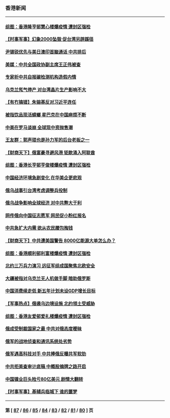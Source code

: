 ### 香港新闻
---
#### [组图：香港隆亨邨慧心楼爆疫情 遭封区强检](../../pages/ncid1349362/n13652263.md) 
#### [【时事军事】幻象2000坠毁 促台湾另辟蹊径](../../pages/ncid1349362/n13655088.md) 
#### [尹锡锐优先与美日澳印首脑通话 中共排后](../../pages/ncid1349362/n13654797.md) 
#### [美媒：中共全国政协副主席王正伟被查](../../pages/ncid1349362/n13654671.md) 
#### [专家析中共自报碳检测机构造假内情](../../pages/ncid1349362/n13654609.md) 
#### [乌克兰氖气停产 对台湾晶片生产影响不大](../../pages/ncid1349362/n13653587.md) 
#### [【有冇搞错】朱镕基反对习近平连任](../../pages/ncid1349362/n13651375.md) 
#### [被指饮品现活蟑螂 星巴克在中国麻烦不断](../../pages/ncid1349362/n13653690.md) 
#### [中美在罗马谈崩 全球现中资抛售潮](../../pages/ncid1349362/n13653610.md) 
#### [王友群：郭声琨也是孙力军的后台老板之一](../../pages/ncid1349362/n13651590.md) 
#### [【财商天下】俄富豪寻避风港 钜款涌入阿联酋](../../pages/ncid1349362/n13651396.md) 
#### [组图：香港长亨邨亨俊楼爆疫情 遭封区强检](../../pages/ncid1349362/n13649745.md) 
#### [中国经济环境急剧变化 在华美企更悲观](../../pages/ncid1349362/n13649696.md) 
#### [俄乌战事引台湾考虑调整兵役制](../../pages/ncid1349362/n13649613.md) 
#### [俄乌战争影响全球经济 对中共弊大于利](../../pages/ncid1349362/n13649011.md) 
#### [网传俄向中国征志愿军 网民促小粉红报名](../../pages/ncid1349362/n13648966.md) 
#### [中共急扩大内需 欲从农民腰包掏钱](../../pages/ncid1349362/n13648937.md) 
#### [【财商天下】中共遭美国警告  8000亿能源大单怎么办？](../../pages/ncid1349362/n13648542.md) 
#### [组图：香港顺利邨利富楼爆疫情 遭封区强检](../../pages/ncid1349362/n13647269.md) 
#### [北约三万兵力演习 远征军组成国聚焦北欧安全](../../pages/ncid1349362/n13644618.md) 
#### [大疆被指对乌克兰无人机做手脚 暗助俄罗斯](../../pages/ncid1349362/n13648296.md) 
#### [中国消费续走低 新五年计划未设GDP增长目标](../../pages/ncid1349362/n13648273.md) 
#### [【军事热点】俄袭乌边境设施 北约领土受威胁](../../pages/ncid1349362/n13646213.md) 
#### [组图：香港友爱邨爱礼楼爆疫情 遭封区强检](../../pages/ncid1349362/n13644898.md) 
#### [俄成受制裁国家之最 中共对俄态度暧昧](../../pages/ncid1349362/n13645068.md) 
#### [俄军的战地侦查和通讯系统处劣势](../../pages/ncid1349362/n13645012.md) 
#### [俄军遇高科技对手 中共捧俄反曝共军软肋](../../pages/ncid1349362/n13644978.md) 
#### [中共拒美查审计底稿 中概股摘牌之路开启](../../pages/ncid1349362/n13644943.md) 
#### [中国镍业巨头险亏80亿美元 剧情大翻转](../../pages/ncid1349362/n13644807.md) 
#### [【时事军事】基辅兵临城下 谁的噩梦](../../pages/ncid1349362/n13642646.md) 

---
#### 第 [ [87](./87.md) / [86](./86.md) / [85](./85.md) / [84](./84.md) / [83](./83.md) / [82](./82.md) / [81](./81.md) / [80](./80.md) ] 页
